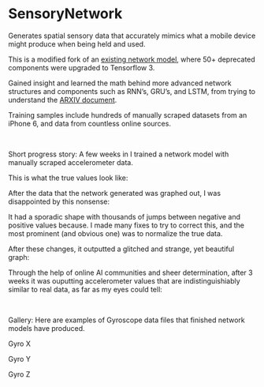 # SensoryNetwork

Generates spatial sensory data that accurately mimics what a mobile device might produce when being held and used.

This is a modified fork of an [existing network model](https://github.com/nesl/sensegen), where 50+ deprecated components were upgraded to Tensorflow 3.

Gained insight and learned the math behind more advanced network structures and components such as RNN’s, GRU’s, and LSTM, from trying to understand the [ARXIV document](https://arxiv.org/abs/1701.08886).

Training samples include hundreds of manually scraped datasets from an iPhone 6, and data from countless online sources.

</br>

Short progress story: A few weeks in I trained a network model with manually scraped accelerometer data.

This is what the true values look like:
<img src="https://media.discordapp.net/attachments/717459028246266006/745927414198042684/unknown.png?width=1228&height=676"
     alt=""
     style="float: left; margin-right: 10px;" />


After the data that the network generated was graphed out, I was disappointed by this nonsense:
<img src="https://media.discordapp.net/attachments/717459028246266006/745927495584448612/unknown.png?width=1440&height=662"
     alt=""
     style="float: left; margin-right: 10px;" />


It had a sporadic shape with thousands of jumps between negative and positive values because. I made many fixes to try to correct this, and the most prominent (and obvious one) was to normalize the true data.

After these changes, it outputted a glitched and strange, yet beautiful graph:
<img src="https://media.discordapp.net/attachments/717459028246266006/745928071466713118/unknown.png?width=1326&height=675"
     alt=""
     style="float: left; margin-right: 10px;" />


Through the help of online AI communities and sheer determination, after 3 weeks it was ouputting accelerometer values that are indistinguishiably similar to real data, as far as my eyes could tell:
<img src="https://media.discordapp.net/attachments/624971522422997042/746904655883272352/unknown.png?width=1195&height=676"
     alt=""
     style="float: left; margin-right: 10px;" />


</br>

Gallery: Here are examples of Gyroscope data files that finished network models have produced.

Gyro X
<img src="https://media.discordapp.net/attachments/624971522422997042/746905995476992082/unknown.png?width=1133&height=675"
     alt=""
     style="float: left; margin-right: 10px;" />

Gyro Y
<img src="https://media.discordapp.net/attachments/624971522422997042/746906096131899433/unknown.png?width=1088&height=675"
     alt=""
     style="float: left; margin-right: 10px;" />

Gyro Z
<img src="https://media.discordapp.net/attachments/624971522422997042/746906275740123167/unknown.png?width=1152&height=675"
     alt=""
     style="float: left; margin-right: 10px;" />
